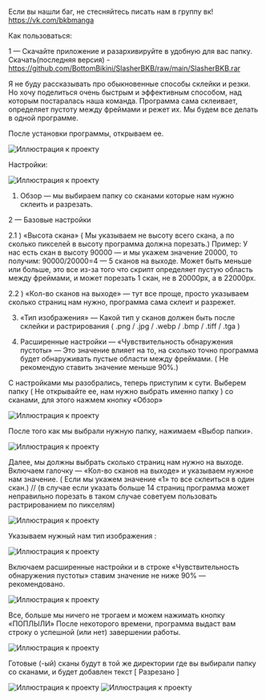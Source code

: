 Если вы нашли баг, не стесняйтесь писать нам в группу вк! https://vk.com/bkbmanga

Как пользоваться:

1 — Скачайте приложение и разархивируйте в удобную для вас папку.
 Скачать(последняя версия) - https://github.com/BottomBikini/SlasherBKB/raw/main/SlasherBKB.rar

Я не буду рассказывать про обыкновенные способы склейки и резки. Но хочу поделиться очень быстрым и эффективным способом, над которым постаралась наша команда. Программа сама склеивает, определяет пустоту между фреймами и режет их.
Мы будем все делать в одной программе.

После установки программы, открываем ее. 

![Иллюстрация к проекту](https://github.com/BottomBikini/SlasherBKB/raw/main/Logo/1.jpg)

Настройки:

![Иллюстрация к проекту](https://github.com/BottomBikini/SlasherBKB/raw/main/Logo/2.jpg)

1) Обзор — мы выбираем папку со сканами которые нам нужно склеить и разрезать.

2 — Базовые настройки

2.1 ) «Высота скана» ( Мы указываем не высоту всего скана, а по сколько пикселей в высоту программа должна порезать.) 
Пример: У нас есть скан в высоту 90000 — и мы укажем значение 20000, то получим: 90000/20000=4 — 5 сканов на выходе. Может быть меньше или больше, это все из-за того что скрипт определяет пустую область между фреймами, и может порезать 1 скан, не в 20000px, а в 22000px.

2.2 ) «Кол-во сканов на выходе» — тут все проще, просто указываем сколько страниц нам нужно, программа сама склеит и разрежет. 

3) «Тип изображения» — Какой тип у сканов должен быть после склейки и растрирования ( .png / .jpg / .webp / .bmp / .tiff / .tga )

4) Расширенные настройки — «Чувствительность обнаружения пустоты» — Это значение влияет на то, на сколько точно программа будет обнаруживать пустые области между фреймами. ( Не рекомендую ставить значение меньше 90%.)

С настройками мы разобрались, теперь приступим к сути.
Выберем папку ( Не открывайте ее, нам нужно выбрать именно папку )
со сканами, для этого нажмем кнопку «Обзор»

![Иллюстрация к проекту](https://github.com/BottomBikini/SlasherBKB/raw/main/Logo/3.jpg)
 
После того как мы выбрали нужную папку, нажимаем «Выбор папки».

![Иллюстрация к проекту](https://github.com/BottomBikini/SlasherBKB/raw/main/Logo/4.jpg)
 
Далее, мы должны выбрать сколько страниц нам нужно на выходе. Включаем галочку — «Кол-во сканов на выходе» и указываем нужное нам значение.
( Если мы укажем значение «1» то все склеиться в один скан.) // (в случае если указать больше 14 страниц программа может неправильно порезать в таком случае советуем пользовать растрированием по пикселям)

![Иллюстрация к проекту](https://github.com/BottomBikini/SlasherBKB/raw/main/Logo/5.jpg)
 
Указываем нужный нам тип изображения :

![Иллюстрация к проекту](https://github.com/BottomBikini/SlasherBKB/raw/main/Logo/6.jpg)
 
Включаем расширенные настройки и в строке «Чувствительность обнаружения пустоты» ставим значение не ниже 90% — рекомендовано.

![Иллюстрация к проекту](https://github.com/BottomBikini/SlasherBKB/raw/main/Logo/7.jpg)
 
Все, больше мы ничего не трогаем и можем нажимать кнопку «ПОПЛЫЛИ»
После некоторого времени, программа выдаст вам строку о успешной (или нет) завершении работы. 
 
![Иллюстрация к проекту](https://github.com/BottomBikini/SlasherBKB/raw/main/Logo/8.jpg) 
 
Готовые (-ый) сканы будут в той же директории где вы выбирали папку со сканами, и будет добавлен текст [ Разрезано ]
 
![Иллюстрация к проекту](https://github.com/BottomBikini/SlasherBKB/raw/main/Logo/9.jpg)
![Иллюстрация к проекту](https://github.com/BottomBikini/SlasherBKB/raw/main/Logo/10.jpg)
